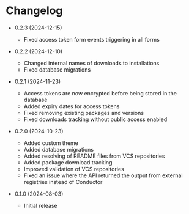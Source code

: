 # Changelog

* 0.2.3 (2024-12-15) 
  * Fixed access token form events triggering in all forms

* 0.2.2 (2024-12-10)
  * Changed internal names of downloads to installations 
  * Fixed database migrations

* 0.2.1 (2024-11-23)
  * Access tokens are now encrypted before being stored in the database
  * Added expiry dates for access tokens
  * Fixed removing existing packages and versions
  * Fixed downloads tracking without public access enabled

* 0.2.0 (2024-10-23)
  * Added custom theme
  * Added database migrations
  * Added resolving of README files from VCS repositories
  * Added package download tracking
  * Improved validation of VCS repositories
  * Fixed an issue where the API returned the output from external registries instead of Conductor

* 0.1.0 (2024-08-03)
  * Initial release
